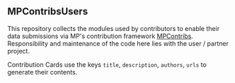 MPContribsUsers
---------------

This repository collects the modules used by contributors to enable their data
submissions via MP's contribution framework
[MPContribs](https://github.com/materialsproject/MPContribs). Responsibility
and maintenance of the code here lies with the user / partner project.

Contribution Cards use the keys `title`, `description`, `authors`, `urls` to
generate their contents.
